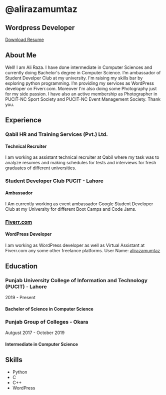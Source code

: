 # @alirazamumtaz

## Wordpress Developer

[Download Resume](https://drive.google.com/file/d/18-MfyJxhy0Z3CBiljuw1z134gxh_Wy6Y/view?usp=sharing)</div>

<div id="lead-down"><span></span></div>

</div>

<div id="about">

<div class="container">

<div class="row">

<div class="col-md-4">

## About Me

</div>

<div class="col-md-8">

Well! I am Ali Raza. I have done intermediate in Computer Sciences and currently doing Bachelor's degree in Computer Science. I’m ambassador of Student Develper Club at my university. I'm raising my skills bar by exploring python programming. I’m providing my services as WordPress developer on Fiverr.com. Moreover I'm also doing some Photography just for my side passion. I have also an active membership as Photographer in PUCIT-NC Sport Society and PUCIT-NC Event Management Society. Thank you.

</div>

</div>

</div>

</div>

<div id="experience" class="background-alt">

## Experience

<div id="experience-timeline">

<div data-date="March 2021 – Present">

### Qabil HR and Training Services (Pvt.) Ltd.

#### Technical Recruiter

I am working as assistant technical recruiter at Qabil where my task was to analyze resumes and making schedules for tests and interviews for fresh graduates of different universities.

</div>

<div data-date="October 2020 – Present">

### Student Developer Club PUCIT - Lahore

#### Ambassador

I Am currently working as event ambassador Google Student Developer Club at my University for different Boot Camps and Code Jams.

</div>

<div data-date="September 2015 – September 2016">

### [Fiverr.com](https://www.fiverr.com/alirazamumtaz)

#### WordPress Developer

I am working as WordPress developer as well as Virtual Assistant at Fiverr.com any some other freelance platforms. User Name: [alirazamumtaz](https://www.fiverr.com/alirazamumtaz)

</div>

</div>

</div>

<div id="education">

## Education

<div class="education-block">

### Punjab University College of Information and Technology (PUCIT) - Lahore

<span class="education-date">2019 - Present</span>

#### Bachelor of Science in Computer Science

</div>

<div class="education-block">

### Punjab Group of Colleges - Okara

<span class="education-date">Autgust 2017 - October 2019</span>

#### Intermediate in Computer Science

</div>

</div>

<div id="projects" class="background-alt">

<div id="skills">

## Skills

*   Python
*   C
*   C++
*   WordPress

</div>

